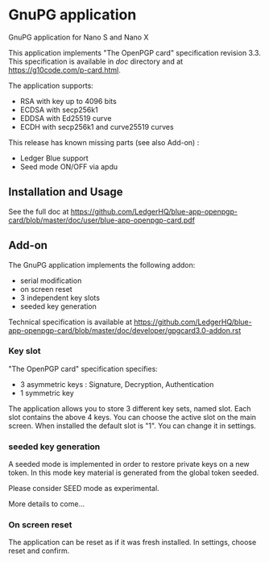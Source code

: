 # GnuPG application

GnuPG application for Nano S and Nano X

This application implements "The OpenPGP card" specification revision 3.3.
This specification is available in *doc* directory and at <https://g10code.com/p-card.html>.

The application supports:

- RSA with key up to 4096 bits
- ECDSA with secp256k1
- EDDSA with Ed25519 curve
- ECDH with secp256k1 and curve25519 curves

This release has known missing parts (see also Add-on) :

- Ledger Blue support
- Seed mode ON/OFF via apdu

## Installation and Usage

See the full doc at <https://github.com/LedgerHQ/blue-app-openpgp-card/blob/master/doc/user/blue-app-openpgp-card.pdf>

## Add-on

The GnuPG application implements the following addon:

- serial modification
- on screen reset
- 3 independent key slots
- seeded key generation

Technical specification is available at <https://github.com/LedgerHQ/blue-app-openpgp-card/blob/master/doc/developer/gpgcard3.0-addon.rst>

### Key slot

"The OpenPGP card" specification specifies:

- 3 asymmetric keys : Signature, Decryption, Authentication
- 1 symmetric key

The application allows you to store 3 different key sets, named slot. Each slot contains the above 4 keys.
You can choose the active slot on the main screen.
When installed the default slot is "1". You can change it in settings.

### seeded key generation

A seeded mode is implemented in order to restore private keys on a new token.
In this mode key material is generated from the global token seeded.

Please consider SEED mode as experimental.

More details to come...

### On screen reset

The application can be reset as if it was fresh installed. In settings, choose reset and confirm.
